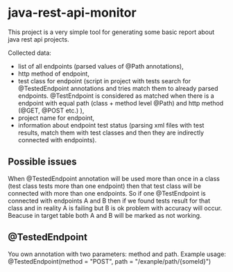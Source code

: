 # java-rest-api-monitor

This project is a very simple tool for generating some basic report about java rest api projects.

Collected data:
- list of all endpoints (parsed values of @Path annotations),
- http method of endpoint,
- test class for endpoint (script in project with tests search for @TestedEndpoint annotations and tries match them to already parsed endpoints. @TestEndpoint is considered as matched when there is a endpoint with equal path (class + method level @Path) and http method (@GET, @POST etc.) ),
- project name for endpoint,
- information about endpoint test status (parsing xml files with test results, match them with test classes and then they are indirectly connected with endpoints).

## Possible issues
When @TestedEndpoint annotation will be used more than once in a class (test class tests more than one endpoint) then that test class will be connected with more than one endpoints. So if one @TestEndpoint is connected with endpoints A and B then if we found tests result for that class and in reality A is failing but B is ok problem with accuracy will occur. Beacuse in target table both A and B will be marked as not working.


## @TestedEndpoint
You own annotation with two parameters: method and path. Example usage: 
@TestedEndpoint(method = "POST", path = "/exanple/path/{someId}")


